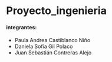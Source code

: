# Proyecto_ingenieria
<h4>integrantes:</h4></strong> 
<ul>
  <li>Paula Andrea Castiblanco Niño</li>
  <li>Daniela Sofía Gil Polaco </li>
  <li>Juan Sebastián Contreras Alejo </li>
 </ul>
